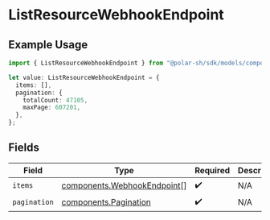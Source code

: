 # ListResourceWebhookEndpoint

## Example Usage

```typescript
import { ListResourceWebhookEndpoint } from "@polar-sh/sdk/models/components/listresourcewebhookendpoint.js";

let value: ListResourceWebhookEndpoint = {
  items: [],
  pagination: {
    totalCount: 47105,
    maxPage: 607201,
  },
};
```

## Fields

| Field                                                                      | Type                                                                       | Required                                                                   | Description                                                                |
| -------------------------------------------------------------------------- | -------------------------------------------------------------------------- | -------------------------------------------------------------------------- | -------------------------------------------------------------------------- |
| `items`                                                                    | [components.WebhookEndpoint](../../models/components/webhookendpoint.md)[] | :heavy_check_mark:                                                         | N/A                                                                        |
| `pagination`                                                               | [components.Pagination](../../models/components/pagination.md)             | :heavy_check_mark:                                                         | N/A                                                                        |